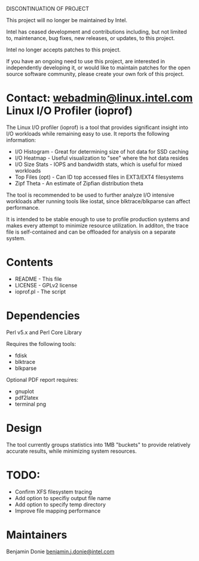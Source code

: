 DISCONTINUATION OF PROJECT

This project will no longer be maintained by Intel.

Intel has ceased development and contributions including, but not limited to, maintenance, bug fixes, new releases, or updates, to this project.  

Intel no longer accepts patches to this project.

If you have an ongoing need to use this project, are interested in independently developing it, or would like to maintain patches for the open source software community, please create your own fork of this project.  

Contact: webadmin@linux.intel.com
Linux I/O Profiler (ioprof)
===========================

The Linux I/O profiler (ioprof) is a tool that provides significant insight into I/O workloads
while remaining easy to use.  It reports the following information:

* I/O Histogram   - Great for determining size of hot data for SSD caching
* I/O Heatmap     - Useful visualization to "see" where the hot data resides
* I/O Size Stats  - IOPS and bandwidth stats, which is useful for mixed workloads
* Top Files (opt) - Can ID top accessed files in EXT3/EXT4 filesystems
* Zipf Theta      - An estimate of Zipfian distribution theta

The tool is recommended to be used to further analyze I/O intensive workloads after running tools like iostat, since blktrace/blkparse can affect performance.

It is intended to be stable enough to use to profile production systems and makes every
attempt to minimize resource utilization.  In additon, the trace file is self-contained
and can be offloaded for analysis on a separate system.

Contents
========

* README    - This file
* LICENSE   - GPLv2 license
* ioprof.pl - The script

Dependencies
============
Perl v5.x and Perl Core Library

Requires the following tools:
* fdisk
* blktrace
* blkparse

Optional PDF report requires:
* gnuplot
* pdf2latex
* terminal png

Design
======
The tool currently groups statistics into 1MB "buckets" to provide relatively
accurate results, while minimizing system resources.

TODO:
=====
* Confirm XFS filesystem tracing
* Add option to specifiy output file name
* Add option to specify temp directory
* Improve file mapping performance

Maintainers
===========
Benjamin Donie <benjamin.j.donie@intel.com>
